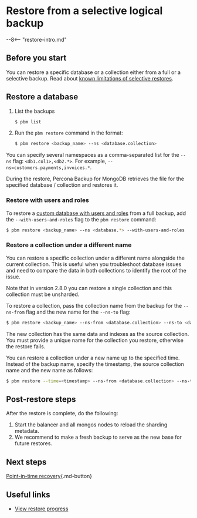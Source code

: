 # Restore from a selective logical backup

--8<-- "restore-intro.md"

## Before you start

You can restore a specific database or a collection either from a full or a selective backup. Read about [known limitations of selective restores](../features/selective-backup.md#known-limitations-of-selective-backups-and-restores).

## Restore a database

1. List the backups 

    ```{.bash data-prompt="$"}
    $ pbm list
    ```
2. Run the ``pbm restore`` command in the format:

    ```{.bash data-prompt="$"}
    $ pbm restore <backup_name> --ns <database.collection>
    ```
    
 You can specify several namespaces as a comma-separated list for the `--ns` flag: `<db1.col1>,<db2.*>`. For example, `--ns=customers.payments,invoices.*`.

During the restore, Percona Backup for MongoDB retrieves the file for the specified database / collection and restores it.

### Restore with users and roles

To restore a [custom database with users and roles](../features/selective-backup.md#restore-a-database-with-users-and-roles) from a full backup, add the `--with-users-and-roles` flag to the `pbm restore` command:

```{.bash data-prompt="$"}
$ pbm restore <backup_name> --ns <database.*> --with-users-and-roles
```

### Restore a collection under a different name

You can restore a specific collection under a different name alongside the current collection. This is useful when you troubleshoot database issues and need to compare the data in both collections to identify the root of the issue.

Note that in version 2.8.0 you can restore a single collection and this collection must be unsharded. 

To restore a collection, pass the collection name from the backup for the `--ns-from` flag and the new name for the `--ns-to` flag:

```{.bash data-prompt="$"}
$ pbm restore <backup_name> --ns-from <database.collection> --ns-to <database.collection_new>
```

The new collection has the same data and indexes as the source collection. You must provide a unique name for the collection you restore, otherwise the restore fails.

You can restore a collection under a new name up to the specified time. Instead of the backup name, specify the timestamp, the source collection name and the new name as follows:

```{.bash data-prompt="$"}
$ pbm restore --time=<timestamp> --ns-from <database.collection> --ns-to <database.collection_new>
```

## Post-restore steps

After the restore is complete, do the following:

1. Start the balancer and all mongos nodes to reload the sharding metadata.
2. We recommend to make a fresh backup to serve as the new base for future restores.

## Next steps

[Point-in-time recovery](../usage/pitr-selective.md){.md-button}

## Useful links 

* [View restore progress](../usage/restore-progress.md)




  



